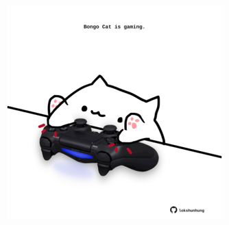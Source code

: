 <!-- built at 04/05/2021, 10:01:38 UTC -->
<p align="center">
  <img width="500" height="500" src="./ReadmeImage.svg">
</p>
